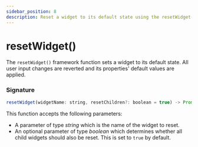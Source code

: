 ```yaml
---
sidebar_position: 8
description: Reset a widget to its default state using the resetWidget() Appsmith framework function.
---
```

# resetWidget()

The `resetWidget()` framework function sets a widget to its default state. All user input changes are reverted and its properties' default values are applied.

### Signature

```javascript
resetWidget(widgetName: string, resetChildren?: boolean = true) -> Promise
```

This function accepts the following parameters:
* A parameter of type _string_ which is the name of the widget to reset.
* An optional parameter of type _boolean_ which determines whether all child widgets should also be reset. This is set to `true` by default.
